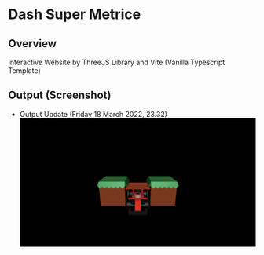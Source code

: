 # Dash Super Metrice

## Overview

Interactive Website by ThreeJS Library and Vite (Vanilla Typescript Template)

## Output (Screenshot)

- Output Update (Friday 18 March 2022, 23.32)
 ![Output02](screenshot/output/Output2_0.png)
